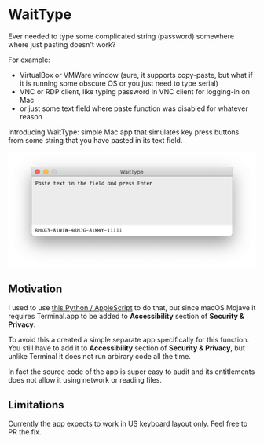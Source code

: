 # WaitType

Ever needed to type some complicated string (password) somewhere where just pasting doesn't work? 

For example:
- VirtualBox or VMWare window (sure, it supports copy-paste, but what if it is running some obscure OS or you just need to type serial)
- VNC or RDP client, like typing password in VNC client for logging-in on Mac
- or just some text field where paste function was disabled for whatever reason 

Introducing WaitType: simple Mac app that simulates key press buttons from some string that you have pasted in its text field. 

![screenshot](https://raw.githubusercontent.com/AndrianBdn/waittype/master/Screenshots/ScreenShot20181029.png)

## Motivation 

I used to use [this Python / AppleScript](https://gist.github.com/AndrianBdn/69484820345740156a78059d0219ee0f) to do that, but since macOS Mojave it requires Terminal.app to be added to **Accessibility** section of **Security & Privacy**. 

To avoid this a created a simple separate app specifically for this function. You still have to add it to **Accessibility** section of **Security & Privacy**, but unlike Terminal it does not run arbirary code all the time. 

In fact the source code of the app is super easy to audit and its entitlements does not allow it using network or reading files. 


## Limitations 

Currently the app expects to work in US keyboard layout only. Feel free to PR the fix. 
